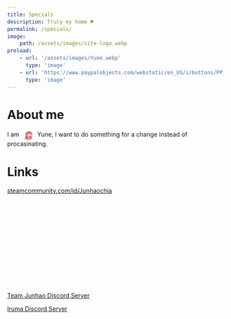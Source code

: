 ```yaml
---
title: Specials
description: Truly my home ♥
permalink: /specials/
image:
    path: /assets/images/site-logo.webp
preload:
    - url: '/assets/images/Yune.webp'
      type: 'image'
    - url: 'https://www.paypalobjects.com/webstatic/en_US/i/buttons/PP_logo_h_200x51.png'
      type: 'image'
---
```


# About me

<span>I am</span>
<img src="/assets/images/Yune.webp" alt="Profile Picture of Yune" width="24" height="24" style="border-radius: 50%;margin: 0 5px;vertical-align:middle;">
<span>Yune, I want to do something for a change instead of procasinating.</span>

# Links

<div>
  <div><a href="https://steamcommunity.com/id/Junhaochia">steamcommunity.com/id/Junhaochia</a></div>
  <iframe title="Steam Miniprofile of Yune" id="iframe-smp" loading="lazy" scrolling="no" width="328px" height="210px" style="border: 0px;"></iframe>
  <script id="steam-smp" type="application/javascript">
  {
    const rm_srcset = /srcset=".*"/g;
    const style = `@import url("https://community.akamai.steamstatic.com/public/shared/css/shared_global.css");
    /* Remove Borders */
    body {
      margin: 0;
    }
    /* Make avatar border looks better */
    .border_color_offline {
      border-color: transparent;
    }
    .border_color_online {
      border-color: transparent;
    }
    .border_color_in-game {
      border-color: transparent;
    }
    .border_color_golden {
      border-color: transparent;
    }`;
    // Custom Fetch (w retries)
    function wait(delay){
      return new Promise((resolve) => setTimeout(resolve, delay));
    }
    function fetchRetry(url, delay, tries, fetchOptions = {}) {
      function onError(err){
        const triesLeft = tries - 1;
        if (!triesLeft) {
          throw err;
        }
        return wait(delay).then(() => fetchRetry(url, delay, triesLeft, fetchOptions));
      }
      return fetch(url,fetchOptions).catch(onError);
    }
    // Get Steam Miniprofile
    const smp = document.getElementById('iframe-smp');
    fetchRetry('https://www.whateverorigin.org/get?url=https://steamcommunity.com/miniprofile/192010363', 300, 3)
    .then((res) => res.json()).then((res) => {
      window.addEventListener("message", function (e) { if (typeof(e.data) === "string") smp.height = e.data; });
      smp.srcdoc = (
            '<!DOCTYPE html><html lang="en-US"><head><style>' +
            style +
            '</style></head><body>' +
            res.contents.replace(rm_srcset, '').replace('_medium.jpg', '_full.jpg') +
            decodeURI("%3Cscript%3Eparent.postMessage(%60$%7Bdocument.body.scrollHeight%7Dpx%60,'*');%3C/script%3E%3C/body%3E%3C/html%3E")
        );
    }).catch((err) => {
      smp.srcdoc='<!DOCTYPE html><html lang="en-US"><body><p>Failed to load Steam Mini Profile in 3 attempts.</p></body></html>';
      console.log(err);
    });
}
</script>

</div>

[Team Junhao Discord Server](https://discord.gg/9QeEzAq)

[Iruma Discord Server](https://discord.gg/M79cK6g)

<!--# Donate -->

<!--# Extras -->

<!--<marquee
  direction="down"
  width="640"
  height="360"
  scrollamount="4"
  behavior="alternate"
  style="border:solid">
<marquee scrollamount="4" behavior="alternate"><div style="width: 25px;height: 25px;background: black;"/></marquee>
</marquee>-->
